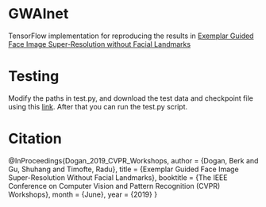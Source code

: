 # GWAInet

TensorFlow implementation for reproducing the results in [Exemplar Guided Face Image Super-Resolution without Facial Landmarks](http://openaccess.thecvf.com/content_CVPRW_2019/papers/NTIRE/Dogan_Exemplar_Guided_Face_Image_Super-Resolution_Without_Facial_Landmarks_CVPRW_2019_paper.pdf)

# Testing

Modify the paths in test.py, and download the test data and checkpoint file using this [link](https://drive.google.com/open?id=1zBgJGovdOb8Mzyp_Uftznm8Cx97RChZG). After that you can run the test.py script.

# Citation

@InProceedings{Dogan_2019_CVPR_Workshops,
author = {Dogan, Berk and Gu, Shuhang and Timofte, Radu},
title = {Exemplar Guided Face Image Super-Resolution Without Facial Landmarks},
booktitle = {The IEEE Conference on Computer Vision and Pattern Recognition (CVPR) Workshops},
month = {June},
year = {2019}
}
